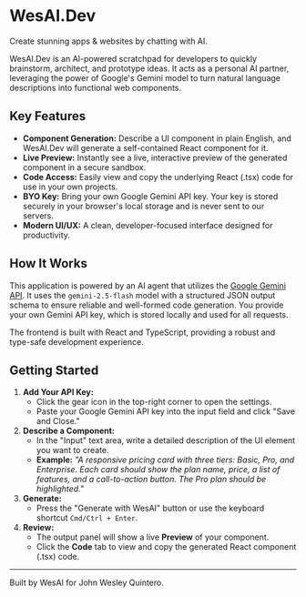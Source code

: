 # WesAI.Dev

Create stunning apps & websites by chatting with AI.

WesAI.Dev is an AI-powered scratchpad for developers to quickly brainstorm, architect, and prototype ideas. It acts as a personal AI partner, leveraging the power of Google's Gemini model to turn natural language descriptions into functional web components.

## Key Features

- **Component Generation:** Describe a UI component in plain English, and WesAI.Dev will generate a self-contained React component for it.
- **Live Preview:** Instantly see a live, interactive preview of the generated component in a secure sandbox.
- **Code Access:** Easily view and copy the underlying React (.tsx) code for use in your own projects.
- **BYO Key:** Bring your own Google Gemini API key. Your key is stored securely in your browser's local storage and is never sent to our servers.
- **Modern UI/UX:** A clean, developer-focused interface designed for productivity.

## How It Works

This application is powered by an AI agent that utilizes the [Google Gemini API](https://ai.google.dev/). It uses the `gemini-2.5-flash` model with a structured JSON output schema to ensure reliable and well-formed code generation. You provide your own Gemini API key, which is stored locally and used for all requests.

The frontend is built with React and TypeScript, providing a robust and type-safe development experience.

## Getting Started

1.  **Add Your API Key:**
    - Click the gear icon in the top-right corner to open the settings.
    - Paste your Google Gemini API key into the input field and click "Save and Close."
2.  **Describe a Component:**
    - In the "Input" text area, write a detailed description of the UI element you want to create.
    - **Example:** _"A responsive pricing card with three tiers: Basic, Pro, and Enterprise. Each card should show the plan name, price, a list of features, and a call-to-action button. The Pro plan should be highlighted."_
3.  **Generate:**
    - Press the "Generate with WesAI" button or use the keyboard shortcut `Cmd/Ctrl + Enter`.
4.  **Review:**
    - The output panel will show a live **Preview** of your component.
    - Click the **Code** tab to view and copy the generated React component (.tsx) code.

---

Built by WesAI for John Wesley Quintero.